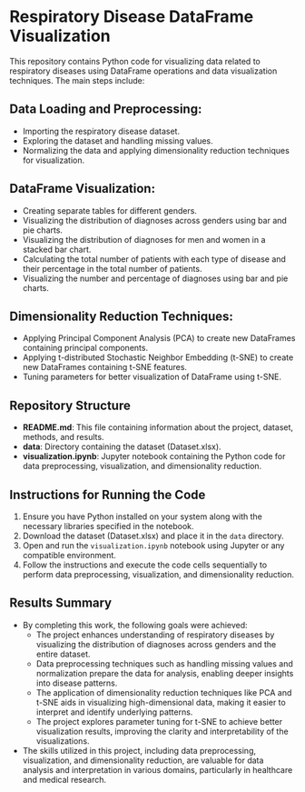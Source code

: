 # Respiratory Disease DataFrame Visualization

This repository contains Python code for visualizing data related to respiratory diseases using DataFrame operations and data visualization techniques. The main steps include:

## Data Loading and Preprocessing:
- Importing the respiratory disease dataset.
- Exploring the dataset and handling missing values.
- Normalizing the data and applying dimensionality reduction techniques for visualization.

## DataFrame Visualization:
- Creating separate tables for different genders.
- Visualizing the distribution of diagnoses across genders using bar and pie charts.
- Visualizing the distribution of diagnoses for men and women in a stacked bar chart.
- Calculating the total number of patients with each type of disease and their percentage in the total number of patients.
- Visualizing the number and percentage of diagnoses using bar and pie charts.

## Dimensionality Reduction Techniques:
- Applying Principal Component Analysis (PCA) to create new DataFrames containing principal components.
- Applying t-distributed Stochastic Neighbor Embedding (t-SNE) to create new DataFrames containing t-SNE features.
- Tuning parameters for better visualization of DataFrame using t-SNE.

## Repository Structure
- **README.md**: This file containing information about the project, dataset, methods, and results.
- **data**: Directory containing the dataset (Dataset.xlsx).
- **visualization.ipynb**: Jupyter notebook containing the Python code for data preprocessing, visualization, and dimensionality reduction.

## Instructions for Running the Code
1. Ensure you have Python installed on your system along with the necessary libraries specified in the notebook.
2. Download the dataset (Dataset.xlsx) and place it in the `data` directory.
3. Open and run the `visualization.ipynb` notebook using Jupyter or any compatible environment.
4. Follow the instructions and execute the code cells sequentially to perform data preprocessing, visualization, and dimensionality reduction.

## Results Summary
- By completing this work, the following goals were achieved:
    - The project enhances understanding of respiratory diseases by visualizing the distribution of diagnoses across genders and the entire dataset.
    - Data preprocessing techniques such as handling missing values and normalization prepare the data for analysis, enabling deeper insights into disease patterns.
    - The application of dimensionality reduction techniques like PCA and t-SNE aids in visualizing high-dimensional data, making it easier to interpret and identify underlying patterns.
    - The project explores parameter tuning for t-SNE to achieve better visualization results, improving the clarity and interpretability of the visualizations.
- The skills utilized in this project, including data preprocessing, visualization, and dimensionality reduction, are valuable for data analysis and interpretation in various domains, particularly in healthcare and medical research.

